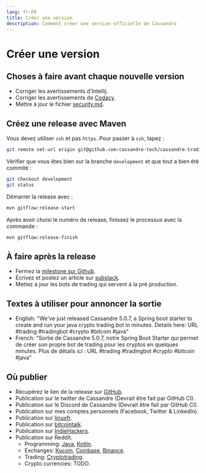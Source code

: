 ```yaml
---
lang: fr-FR
title: Créer une version
description: Comment créer une version officielle de Cassandre
---
```


# Créer une version

## Choses à faire avant chaque nouvelle version
* Corriger les avertissements d'Intellij.
* Corriger les avertissements de [Codacy](https://app.codacy.com/gh/cassandre-tech/cassandre-trading-bot/issues).
* Mettre à jour le fichier [security.md](https://github.com/cassandre-tech/cassandre-trading-bot/blob/development/SECURITY.md).

## Créez une release avec Maven
Vous devez utiliser `ssh` et pas `https`. Pour passer à `ssh`, tapez : 
```bash
git remote set-url origin git@github.com:cassandre-tech/cassandre-trading-bot.git
```

Vérifier que vous êtes bien sur la branche `development` et que tout a bien été commité :
```bash
git checkout development
git status
```

Démarrer la release avec :
```bash
mvn gitflow:release-start
```

Après avoir choisi le numéro de release, finissez le processus avec la commande :
```bash
mvn gitflow:release-finish
```

## À faire après la release
* Fermez la [milestone sur Github](https://github.com/cassandre-tech/cassandre-trading-bot/milestones?direction=asc&sort=due_date&state=open).
* Écrivez et postez un article sur [substack](https://cassandre.substack.com/publish?utm_source=menu).
* Mettez à jour les bots de trading qui servent à la pré production.

## Textes à utiliser pour annoncer la sortie
* English: "We've just released Cassandre 5.0.7, a Spring boot starter to create and run your java crypto trading bot in minutes. Details here: URL #trading #tradingbot #crypto #bitcoin #java"
* French: "Sortie de Cassandre 5.0.7, notre Spring Boot Starter qui permet de créer son propre bot de trading pour les cryptos en quelques minutes. Plus de détails ici : URL #trading #tradingbot #crypto #bitcoin #java"

## Où publier
* Récupérez le lien de la release sur [GitHub](https://github.com/cassandre-tech/cassandre-trading-bot/releases).
* Publication sur le twitter de Cassandre (Devrait être fait par GitHub CI).
* Publication sur le Discord de Cassandre (Devrait être fait par GitHub CI).
* Publication sur mes comptes personnels (Facebook, Twitter & LinkedIn).
* Publication sur [linuxfr](https://linuxfr.org/).
* Publication sur [bitcointalk](https://bitcointalk.org/index.php?board=8.0).
* Publication sur [IndieHackers](https://www.indiehackers.com/new-post).
* Publication sur Reddit.
  * Programming: [Java](https://www.reddit.com/r/java/), [Kotlin](https://www.reddit.com/r/Kotlin/).
  * Exchanges: [Kucoin](https://www.reddit.com/r/kucoin/), [Coinbase](https://www.reddit.com/r/CoinBase/), [Binance](https://www.reddit.com/r/binance/).
  * Trading: [Cryptotrading](https://www.reddit.com/r/cryptotrading/).
  * Crypto currencies: TODO.